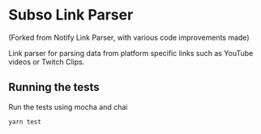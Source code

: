 # Subso Link Parser
(Forked from Notify Link Parser, with various code improvements made)

Link parser for parsing data from platform specific links such as YouTube videos or Twitch Clips.

## Running the tests
 
Run the tests using mocha and chai

`yarn test`
